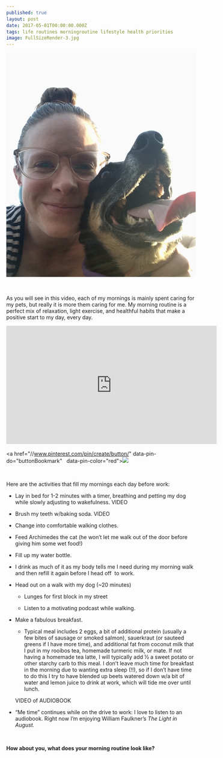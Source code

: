 ```yaml
---
published: true
layout: post
date: 2017-05-01T00:00:00.000Z
tags: life routines morningroutine lifestyle health priorities 
image: FullSizeRender-3.jpg
---
```



![FullSizeRender-3.jpg](/content/FullSizeRender-3.jpg)

<br>

As you will see in this video, each of my mornings is mainly spent caring for my pets, but really it is more them caring for me. My morning routine is a perfect mix of relaxation, light exercise, and healthful habits that make a positive start to my day, every day. 

<iframe width="560" height="315" src="https://www.youtube.com/embed/btzs63gDQ3Y" frameborder="0" allowfullscreen></iframe>

<br>

<a href="//www.pinterest.com/pin/create/button/" 
data-pin-do="buttonBookmark"  
data-pin-color="red"><img 
src="//assets.pinterest.com/images/pidgets/pinit_fg_en_rect_red_20.png" /></a>
<!-- Please call pinit.js only once per page -->
<script type="text/javascript" async defer src="//assets.pinterest.com/js/pinit.js"></script>

<br>

Here are the activities that fill my mornings each day before work:

* Lay in bed for 1-2 minutes with a timer, breathing and petting my dog while slowly adjusting to wakefulness. VIDEO

* Brush my teeth w/baking soda. VIDEO 

* Change into comfortable walking clothes. 

* Feed Archimedes the cat (he won’t let me walk out of the door before giving him some wet food!)

* Fill up my water bottle. 

 *  I drink as much of it as my body tells me I need during my morning walk and then refill it again before I head off  to work.

* Head out on a walk with my dog (~20 minutes)

  * Lunges for first block in my street 
  
  * Listen to a motivating podcast while walking. 
  
* Make a fabulous breakfast. 

  * Typical meal includes 2 eggs, a bit of additional protein (usually a few bites of sausage or smoked salmon), sauerkraut (or sauteed greens if I have more time), and additional fat from coconut milk that I put in my rooibos tea, homemade turmeric milk, or mate. If not having a homemade tea latte, I will typically add ½ a sweet potato or other starchy carb to this meal. I don’t leave much time for breakfast in the morning due to wanting extra sleep (!!), so if I don’t have time to do this I try to have blended up beets watered down w/a bit of water and lemon juice to drink at work, which will tide me over until lunch. 
  
  VIDEO of AUDIOBOOK
  
* “Me time” continues while on the drive to work: I love to listen to an audiobook. Right now I’m enjoying William Faulkner’s *The Light in August.*

<br>

**How about you, what does your morning routine look like?**
  
  

